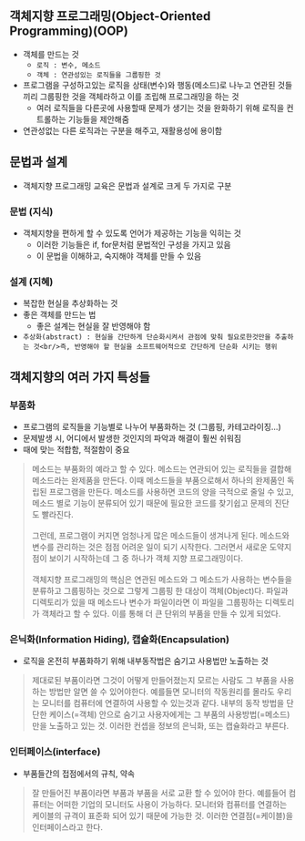 ## 객체지향 프로그래밍(Object-Oriented Programming)(OOP)
- 객체를 만드는 것
  - `로직 : 변수, 메소드`
  - `객체 : 연관성있는 로직들을 그룹핑한 것`
- 프로그램을 구성하고있는 로직을 상태(변수)와 행동(메소드)로 나누고 연관된 것들끼리 그룹핑한 것을 객체라하고 이를 조립해 프로그래밍을 하는 것
  - 여러 로직들을 다른곳에 사용할때 문제가 생기는 것을 완화하기 위해 로직을 컨트롤하는 기능들을 제안해줌
- 연관성없는 다른 로직과는 구분을 해주고, 재활용성에 용이함


## 문법과 설계
- 객체지향 프로그래밍 교육은 문법과 설계로 크게 두 가지로 구분

### 문법 (지식)
- 객체지향을 편하게 할 수 있도록 언어가 제공하는 기능을 익히는 것
  - 이러한 기능들은 if, for문처럼 문법적인 구성을 가지고 있음
  - 이 문법을 이해하고, 숙지해야 객체를 만들 수 있음

### 설계 (지혜)
- 복잡한 현실을 추상화하는 것
- 좋은 객체를 만드는 법
  - 좋은 설계는 현실을 잘 반영해야 함
- `추상화(abstract) : 현실을 간단하게 단순화시켜서 관점에 맞춰 필요로한것만을 추출하는 것<br/>즉, 반영해야 할 현실을 소프트웨어적으로 간단하게 단순화 시키는 행위`


## 객체지향의 여러 가지 특성들

### 부품화
- 프로그램의 로직들을 기능별로 나누어 부품화하는 것 (그룹핑, 카테고라이징...)
- 문제발생 시, 어디에서 발생한 것인지의 파악과 해결이 훨씬 쉬워짐
- 때에 맞는 적합함, 적절함이 중요

> 메소드는 부품화의 예라고 할 수 있다. 메소드는 연관되어 있는 로직들을 결합해 메소드라는 완제품을 만든다. 이때 메소드들을 부품으로해서 하나의 완제품인 독립된 프로그램을 만든다. 메소드를 사용하면 코드의 양을 극적으로 줄일 수 있고, 메소드 별로 기능이 분류되어 있기 때문에 필요한 코드를 찾기쉽고 문제의 진단도 빨라진다.<br/><br/>그런데, 프로그램이 커지면 엄청나게 많은 메소드들이 생겨나게 된다. 메소드와 변수를 관리하는 것은 점점 어려운 일이 되기 시작한다. 그러면서 새로운 도약지점이 보이기 시작하는데 그 중 하나가 객체 지향 프로그래밍이다.<br/><br/>객체지향 프로그래밍의 핵심은 연관된 메소드와 그 메소드가 사용하는 변수들을 분류하고 그룹핑하는 것으로 그렇게 그룹핑 한 대상이 객체(Object)다. 파일과 디렉토리가 있을 때 메소드나 변수가 파일이라면 이 파일을 그룹핑하는 디렉토리가 객체라고 할 수 있다. 이를 통해 더 큰 단위의 부품을 만들 수 있게 되었다.


### 은닉화(Information Hiding), 캡슐화(Encapsulation)
- 로직을 온전히 부품화하기 위해 내부동작법은 숨기고 사용법만 노출하는 것

> 제대로된 부품이라면 그것이 어떻게 만들어졌는지 모르는 사람도 그 부품을 사용하는 방법만 알면 쓸 수 있어야한다. 예를들면 모니터의 작동원리를 몰라도 우리는 모니터를 컴퓨터에 연결하여 사용할 수 있는것과 같다. 내부의 동작 방법을 단단한 케이스(=객체) 안으로 숨기고 사용자에게는 그 부품의 사용방법(=메소드)만을 노출하고 있는 것. 이러한 컨셉을 정보의 은닉화, 또는 캡슐화라고 부른다.


### 인터페이스(interface)
- 부품들간의 접점에서의 규칙, 약속

> 잘 만들어진 부품이라면 부품과 부품을 서로 교환 할 수 있어야 한다. 예를들어 컴퓨터는 어떠한 기업의 모니터도 사용이 가능하다. 모니터와 컴퓨터를 연결하는 케이블의 규격이 표준화 되어 있기 때문에 가능한 것. 이러한 연결점(=케이블)을 인터페이스라고 한다.


